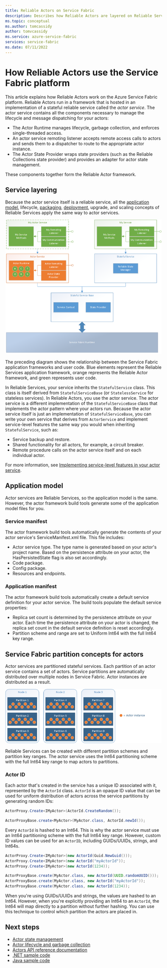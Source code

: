 ```yaml
---
title: Reliable Actors on Service Fabric 
description: Describes how Reliable Actors are layered on Reliable Services and use the features of the Service Fabric platform.
ms.topic: conceptual
ms.author: tomcassidy
author: tomvcassidy
ms.service: azure-service-fabric
services: service-fabric
ms.date: 07/11/2022
---
```


# How Reliable Actors use the Service Fabric platform
This article explains how Reliable Actors work on the Azure Service Fabric platform. Reliable Actors run in a framework that is hosted in an implementation of a stateful reliable service called the *actor service*. The actor service contains all the components necessary to manage the lifecycle and message dispatching for your actors:

* The Actor Runtime manages lifecycle, garbage collection, and enforces single-threaded access.
* An actor service remoting listener accepts remote access calls to actors and sends them to a dispatcher to route to the appropriate actor instance.
* The Actor State Provider wraps state providers (such as the Reliable Collections state provider) and provides an adapter for actor state management.

These components together form the Reliable Actor framework.

## Service layering
Because the actor service itself is a reliable service, all the [application model](service-fabric-application-model.md), lifecycle, [packaging](service-fabric-package-apps.md), [deployment](service-fabric-deploy-remove-applications.md), upgrade, and scaling concepts of Reliable Services apply the same way to actor services.

![Actor service layering][1]

The preceding diagram shows the relationship between the Service Fabric application frameworks and user code. Blue elements represent the Reliable Services application framework, orange represents the Reliable Actor framework, and green represents user code.

In Reliable Services, your service inherits the `StatefulService` class. This class is itself derived from `StatefulServiceBase` (or `StatelessService` for stateless services). In Reliable Actors, you use the actor service. The actor service is a different implementation of the `StatefulServiceBase` class that implements the actor pattern where your actors run. Because the actor service itself is just an implementation of `StatefulServiceBase`, you can write your own service that derives from `ActorService` and implement service-level features the same way you would when inheriting `StatefulService`, such as:

* Service backup and restore.
* Shared functionality for all actors, for example, a circuit breaker.
* Remote procedure calls on the actor service itself and on each individual actor.

For more information, see [Implementing service-level features in your actor service](service-fabric-reliable-actors-using.md).

## Application model
Actor services are Reliable Services, so the application model is the same. However, the actor framework build tools generate some of the application model files for you.

### Service manifest
The actor framework build tools automatically generate the contents of your actor service's ServiceManifest.xml file. This file includes:

* Actor service type. The type name is generated based on your actor's project name. Based on the persistence attribute on your actor, the HasPersistedState flag is also set accordingly.
* Code package.
* Config package.
* Resources and endpoints.

### Application manifest
The actor framework build tools automatically create a default service definition for your actor service. The build tools populate the default service properties:

* Replica set count is determined by the persistence attribute on your actor. Each time the persistence attribute on your actor is changed, the replica set count in the default service definition is reset accordingly.
* Partition scheme and range are set to Uniform Int64 with the full Int64 key range.

## Service Fabric partition concepts for actors
Actor services are partitioned stateful services. Each partition of an actor service contains a set of actors. Service partitions are automatically distributed over multiple nodes in Service Fabric. Actor instances are distributed as a result.

![Actor partitioning and distribution][5]

Reliable Services can be created with different partition schemes and partition key ranges. The actor service uses the Int64 partitioning scheme with the full Int64 key range to map actors to partitions.

### Actor ID
Each actor that's created in the service has a unique ID associated with it, represented by the `ActorId` class. `ActorId` is an opaque ID value that can be used for uniform distribution of actors across the service partitions by generating random IDs:

```csharp
ActorProxy.Create<IMyActor>(ActorId.CreateRandom());
```
```Java
ActorProxyBase.create<MyActor>(MyActor.class, ActorId.newId());
```


Every `ActorId` is hashed to an Int64. This is why the actor service must use an Int64 partitioning scheme with the full Int64 key range. However, custom ID values can be used for an `ActorID`, including GUIDs/UUIDs, strings, and Int64s.

```csharp
ActorProxy.Create<IMyActor>(new ActorId(Guid.NewGuid()));
ActorProxy.Create<IMyActor>(new ActorId("myActorId"));
ActorProxy.Create<IMyActor>(new ActorId(1234));
```
```Java
ActorProxyBase.create(MyActor.class, new ActorId(UUID.randomUUID()));
ActorProxyBase.create(MyActor.class, new ActorId("myActorId"));
ActorProxyBase.create(MyActor.class, new ActorId(1234));
```

When you're using GUIDs/UUIDs and strings, the values are hashed to an Int64. However, when you're explicitly providing an Int64 to an `ActorId`, the Int64 will map directly to a partition without further hashing. You can use this technique to control which partition the actors are placed in.


## Next steps
* [Actor state management](service-fabric-reliable-actors-state-management.md)
* [Actor lifecycle and garbage collection](service-fabric-reliable-actors-lifecycle.md)
* [Actors API reference documentation](/dotnet/api/microsoft.servicefabric.actors)
* [.NET sample code](https://github.com/Azure-Samples/service-fabric-dotnet-getting-started)
* [Java sample code](https://github.com/Azure-Samples/service-fabric-java-getting-started)

<!--Image references-->
[1]: ./media/service-fabric-reliable-actors-platform/actor-service.png
[2]: ./media/service-fabric-reliable-actors-platform/app-deployment-scripts.png
[3]: ./media/service-fabric-reliable-actors-platform/actor-partition-info.png
[4]: ./media/service-fabric-reliable-actors-platform/actor-replica-role.png
[5]: ./media/service-fabric-reliable-actors-introduction/distribution.png
